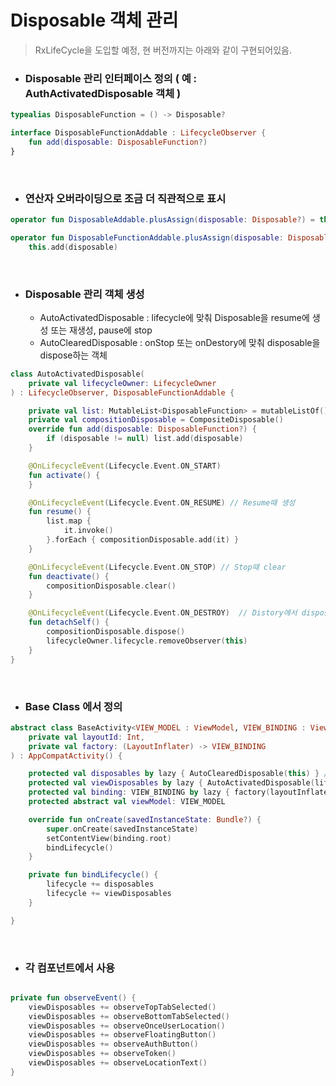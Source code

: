 # Disposable 객체 관리

> RxLifeCycle을 도입할 예정, 현 버전까지는 아래와 같이 구현되어있음.

- ### Disposable 관리 인터페이스 정의 ( 예 : AuthActivatedDisposable 객체 )

```kotlin
typealias DisposableFunction = () -> Disposable?

interface DisposableFunctionAddable : LifecycleObserver {
    fun add(disposable: DisposableFunction?)
}
```

<br>

- ### 연산자 오버라이딩으로 조금 더 직관적으로 표시

```kotlin
operator fun DisposableAddable.plusAssign(disposable: Disposable?) = this.add(disposable)

operator fun DisposableFunctionAddable.plusAssign(disposable: DisposableFunction) =
    this.add(disposable)
```

<br>

- ### Disposable 관리 객체 생성
    - AutoActivatedDisposable : lifecycle에 맞춰 Disposable을 resume에 생성 또는 재생성, pause에 stop
    - AutoClearedDisposable : onStop 또는 onDestory에 맞춰 disposable을 dispose하는 객체

```kotlin
class AutoActivatedDisposable(
    private val lifecycleOwner: LifecycleOwner
) : LifecycleObserver, DisposableFunctionAddable {

    private val list: MutableList<DisposableFunction> = mutableListOf()
    private val compositionDisposable = CompositeDisposable()
    override fun add(disposable: DisposableFunction?) {
        if (disposable != null) list.add(disposable)
    }

    @OnLifecycleEvent(Lifecycle.Event.ON_START)
    fun activate() {
    }

    @OnLifecycleEvent(Lifecycle.Event.ON_RESUME) // Resume때 생성
    fun resume() {
        list.map {
            it.invoke()
        }.forEach { compositionDisposable.add(it) }
    }

    @OnLifecycleEvent(Lifecycle.Event.ON_STOP) // Stop때 clear
    fun deactivate() {
        compositionDisposable.clear()
    }

    @OnLifecycleEvent(Lifecycle.Event.ON_DESTROY)  // Distory에서 dispose
    fun detachSelf() {
        compositionDisposable.dispose()
        lifecycleOwner.lifecycle.removeObserver(this)
    }
}

```

<br>

- ### Base Class 에서 정의

```kotlin
abstract class BaseActivity<VIEW_MODEL : ViewModel, VIEW_BINDING : ViewBinding>(
    private val layoutId: Int,
    private val factory: (LayoutInflater) -> VIEW_BINDING
) : AppCompatActivity() {

    protected val disposables by lazy { AutoClearedDisposable(this) } // Disposable 관리 객체 정의
    protected val viewDisposables by lazy { AutoActivatedDisposable(lifecycleOwner = this) } // Disposable 관리 객체 정의
    protected val binding: VIEW_BINDING by lazy { factory(layoutInflater) }
    protected abstract val viewModel: VIEW_MODEL

    override fun onCreate(savedInstanceState: Bundle?) {
        super.onCreate(savedInstanceState)
        setContentView(binding.root)
        bindLifecycle()
    }

    private fun bindLifecycle() {
        lifecycle += disposables
        lifecycle += viewDisposables
    }

}
```

<br>

- ### 각 컴포넌트에서 사용

```kotlin

private fun observeEvent() {
    viewDisposables += observeTopTabSelected()
    viewDisposables += observeBottomTabSelected()
    viewDisposables += observeOnceUserLocation()
    viewDisposables += observeFloatingButton()
    viewDisposables += observeAuthButton()
    viewDisposables += observeToken()
    viewDisposables += observeLocationText()
}

```